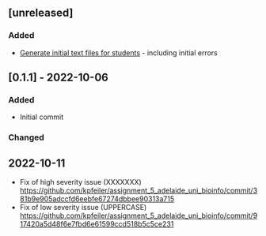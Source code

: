 ## [unreleased]

### Added

- [Generate initial text files for students](https://github.com/davmlaw/assignment_5_adelaide_uni_bioinfo/issues/1) - including initial errors

## [0.1.1] - 2022-10-06

### Added

- Initial commit

### Changed 

## 2022-10-11
- Fix of high severity issue (XXXXXXX) https://github.com/kpfeiler/assignment_5_adelaide_uni_bioinfo/commit/381b9e905adccfd6eebfe67274dbbee90313a715
- Fix of low severity issue (UPPERCASE) https://github.com/kpfeiler/assignment_5_adelaide_uni_bioinfo/commit/917420a5d48f6e7fbd6e61599ccd518b5c5ce231

